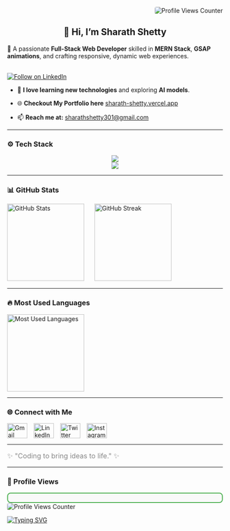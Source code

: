 <p align="right">
 <img src="https://komarev.com/ghpvc/?username=SharathShetty&style=plastic&color=blue" alt="Profile Views Counter" style="border-radius: 4px; " />  <br/>
</p>

<p align="center">
  <h2 align="center">👋 Hi, I’m Sharath Shetty </h2>
         
          

  🚀 A passionate <strong>Full-Stack Web Developer</strong> skilled in <strong>MERN Stack</strong>, <strong>GSAP animations</strong>, and crafting responsive, dynamic web experiences.<br><br>

  <a href="https://www.linkedin.com/in/sharath-shetty28/">
    <img src="https://img.shields.io/badge/Follow%20Me%20on-LinkedIn-blue?logo=linkedin&style=for-the-badge" alt="Follow on LinkedIn" />
  </a>
  
  - 🌱 **I love learning new technologies** and exploring **AI models**.
    
  - 🌐 **Checkout My Portfolio here** [sharath-shetty.vercel.app](https://sharath-shetty.vercel.app/)
    
  - 📫 **Reach me at:** sharathshetty301@gmail.com  

</p>

---

### ⚙️ Tech Stack  
<div>
  <p align="center" gap="10px">
  <a href="https://skillicons.dev">
    <img src="https://skillicons.dev/icons?i=html,css,js,bootstrap,tailwind,react,git" /> <br/>
    <img src="https://skillicons.dev/icons?i=nodejs,django,mysql,mongodb,firebase,java,py,cpp" />
  </a>
</p>
</div>

---





### 📊 GitHub Stats  
<div>  
  <img src="https://github-readme-stats.vercel.app/api?username=Sharath-shetty28&show_icons=true&theme=radical" alt="GitHub Stats" height="180" />  &nbsp;&nbsp;&nbsp;&nbsp;
  <img src="https://github-readme-streak-stats.herokuapp.com/?user=Sharath-shetty28&theme=blue" alt="GitHub Streak" height="180" />  
</div>  

---

### 🔥 Most Used Languages  
<div>  
  <img src="https://github-readme-stats.vercel.app/api/top-langs/?username=Sharath-shetty28&layout=compact&theme=radical" alt="Most Used Languages" height="180" />  
</div>  

---


### 🌐 Connect with Me  
<div style="display: flex; gap: 15px;">  
  <a href="mailto:sharathshetty301@gmail.com"><img src="https://raw.githubusercontent.com/maurodesouza/profile-readme-generator/master/src/assets/icons/social/gmail/default.svg" width="47" height="35" alt="Gmail" /></a>  
  <a href="https://www.linkedin.com/in/sharath-shetty28/"><img src="https://raw.githubusercontent.com/maurodesouza/profile-readme-generator/master/src/assets/icons/social/linkedin/default.svg" width="47" height="35" alt="LinkedIn" /></a>  
  <a href="https://x.com/sharathshetty28"><img src="https://raw.githubusercontent.com/maurodesouza/profile-readme-generator/master/src/assets/icons/social/twitter/default.svg" width="47" height="35" alt="Twitter" /></a>  
  <a href="https://www.instagram.com/sharath._.shettyy_.28/"><img src="https://raw.githubusercontent.com/maurodesouza/profile-readme-generator/master/src/assets/icons/social/instagram/default.svg" width="47" height="35" alt="Instagram" /></a>  
</div>  


---


<p style="font-size:16px; color:#888;">  
✨ "Coding to bring ideas to life." ✨
</p>



---

### 👀 Profile Views  
<div style="display: flex;  align-items: center; justify-content: flex-start; gap: 10px; font-family: Arial, sans-serif; font-size: 16px; color: #4CAF50; border: 2px solid #4CAF50; padding: 10px; border-radius: 8px; background-color: #f9f9f9;"> </div> 
  <img src="https://komarev.com/ghpvc/?username=SharathShetty&style=flat-square&color=brightgreen" alt="Profile Views Counter" style="border-radius: 4px;" />  <br/>

  <a   href="https://git.io/typing-svg"><img src="https://readme-typing-svg.demolab.com?font=Fira+Code&pause=1000&center=true&vCenter=true&width=435&lines=Thanks+for+visiting+my+profile!+%F0%9F%99%8C" alt="Typing SVG" /></a>



